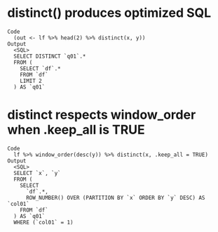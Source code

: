 # distinct() produces optimized SQL

    Code
      (out <- lf %>% head(2) %>% distinct(x, y))
    Output
      <SQL>
      SELECT DISTINCT `q01`.*
      FROM (
        SELECT `df`.*
        FROM `df`
        LIMIT 2
      ) AS `q01`

# distinct respects window_order when .keep_all is TRUE

    Code
      lf %>% window_order(desc(y)) %>% distinct(x, .keep_all = TRUE)
    Output
      <SQL>
      SELECT `x`, `y`
      FROM (
        SELECT
          `df`.*,
          ROW_NUMBER() OVER (PARTITION BY `x` ORDER BY `y` DESC) AS `col01`
        FROM `df`
      ) AS `q01`
      WHERE (`col01` = 1)

